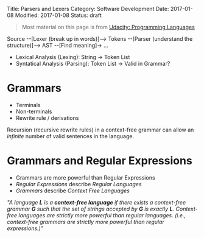 Title: Parsers and Lexers
Category: Software Development
Date: 2017-01-08
Modified: 2017-01-08
Status: draft

> Most material on this page is from [Udacity: Programming Languages](https://de.udacity.com/course/programming-languages--cs262/)


Source --[Lexer (break up in words)]--> Tokens --[Parser (understand the structure)]--> AST --[Find meaning]-> ...

- Lexical Analysis (Lexing): String -> Token List
- Syntatical Analysis (Parsing): Token List -> Valid in Grammar?

# Grammars



- Terminals
- Non-terminals
- Rewrite rule / derivations

Recursion (recursive rewrite rules) in a context-free grammar can allow an *infinite* number of valid sentences in the language.

# Grammars and Regular Expressions

- Grammars are more powerful than Regular Expressions
- *Regular Expressions* describe *Regular Languages*
- *Grammars* describe *Context Free Languages*

*"A language **L** is a **context-free language** if there exists a context-free grammar **G** such that the set of strings accepted by **G** is exactly **L**. Context-free languages are strictly more powerful than regular languages. (i.e., context-free grammars are strictly more powerful than regular expressions.)"*
